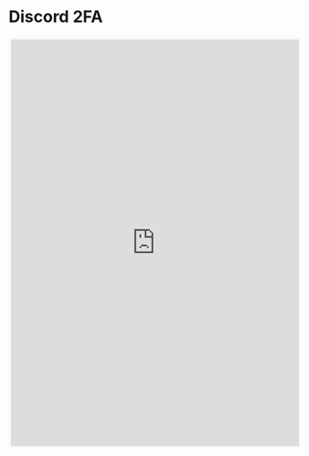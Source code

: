 # Discord 2FA 
<html>
<iframe id='kofiframe' src='https://ko-fi.com/sieadev/?hidefeed=true&widget=true&embed=true&preview=true' style='border:none;width:100%;padding:4px;background:#f9f9f9;' height='712' title='sieadev'></iframe>
</html>
